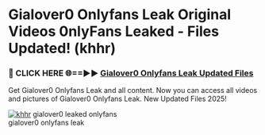 # Gialover0 Onlyfans Leak Original Videos 0nlyFans Leaked - Files Updated! (khhr)

<h3>🔴 CLICK HERE 🌐==►► <a href="https://tinyurl.com/2wckxsce" rel="nofollow">Gialover0 Onlyfans Leak Updated Files</a></h3>

Get Gialover0 Onlyfans Leak and all content. Now you can access all videos and pictures of Gialover0 Onlyfans Leak. New Updated Files 2025!

[![khhr](https://i.imgur.com/AFduVYN.gif)](https://tinyurl.com/2wckxsce)
gialover0 leaked onlyfans<br>
gialover0 onlyfans leak